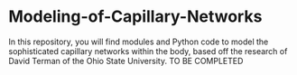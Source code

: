 # Modeling-of-Capillary-Networks

In this repository, you will find modules and Python code to model the sophisticated capillary networks within the body, based off the research of David Terman of the Ohio State University. TO BE COMPLETED
